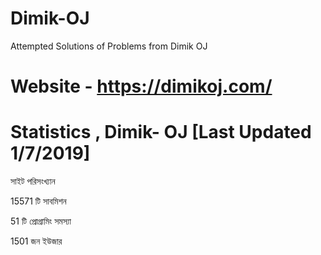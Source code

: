# Dimik-OJ
Attempted Solutions of Problems from Dimik OJ

# Website - https://dimikoj.com/

# Statistics , Dimik- OJ [Last Updated 1/7/2019]

সাইট পরিসংখ্যান

15571 টি সাবমিশন

51 টি প্রোগ্রামিং সমস্যা

1501 জন ইউজার
